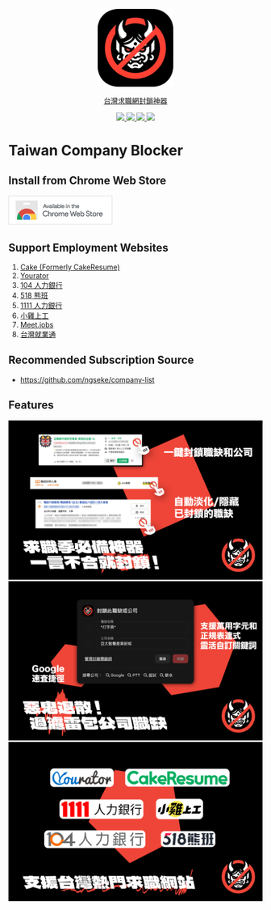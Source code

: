 <p align=center>
  <a href="http://taiwan-company-blocker.ngseke.me/" target="_blank">
    <img src="src/assets/img/icon.png" width="150"/>
  </a>
</p>

<p align=center>
  <a href="http://taiwan-company-blocker.ngseke.me/" target="_blank">
    台灣求職網封鎖神器
  </a>
</p>

<p align=center>
  <a href="https://github.com/ngseke/taiwan-company-blocker/actions">
    <img src="https://github.com/ngseke/taiwan-company-blocker/actions/workflows/release.yml/badge.svg" />
  </a>
  <a href="https://github.com/ngseke/taiwan-company-blocker/releases">
    <img src="https://img.shields.io/github/v/release/ngseke/taiwan-company-blocker?sort=semver" />
  </a>
  <a href="https://chromewebstore.google.com/detail/hmkkfmjfinbllbbkgabkeponkhckmijk">
    <img src="https://img.shields.io/chrome-web-store/v/hmkkfmjfinbllbbkgabkeponkhckmijk" />
  </a>
  <a href="https://chromewebstore.google.com/detail/hmkkfmjfinbllbbkgabkeponkhckmijk">
    <img src="https://img.shields.io/chrome-web-store/users/hmkkfmjfinbllbbkgabkeponkhckmijk" />
  </a>
</p>


# Taiwan Company Blocker

## Install from Chrome Web Store

<a href="https://chromewebstore.google.com/detail/hmkkfmjfinbllbbkgabkeponkhckmijk">
  <img src="public/images/chrome-web-store.png" />
</a>


## Support Employment Websites

1. [Cake (Formerly CakeResume)](https://www.cake.me/)
1. [Yourator](https://www.yourator.co/)
1. [104 人力銀行](https://www.104.com.tw/)
1. [518 熊班](https://www.518.com.tw/)
1. [1111 人力銀行](https://www.1111.com.tw/)
1. [小雞上工](https://www.chickpt.com.tw/)
1. [Meet.jobs](https://meet.jobs/)
1. [台灣就業通](https://job.taiwanjobs.gov.tw/)

## Recommended Subscription Source

- https://github.com/ngseke/company-list

## Features

<img src="illustration/1x/screenshot-1.png"/>
<img src="illustration/1x/screenshot-2.png"/>
<img src="illustration/1x/screenshot-3.png"/>
